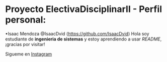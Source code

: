    
 # Proyecto ElectivaDisciplinarII - Perfil personal:

•Isaac Mendoza @IsaacDvid (https://github.com/IsaacDvid)
Hola soy estudiante de **ingenieria de sistemas** y estoy aprendiendo a usar *README*, ¡gracias por visitar!

 Sigueme en [Instagram](https://www.instagram.com/isaacd.m.r/)
